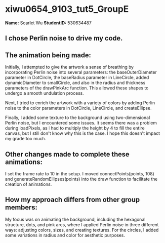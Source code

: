 # xiwu0654_9103_tut5_GroupE
**Name:** Scarlet Wu    **StudentID:** 530634487

## I chose Perlin noise to drive my code. 

## The animation being made:

Initially, I attempted to give the artwork a sense of breathing by incorporating Perlin noise into several parameters: the baseOuterDiameter parameter in DotCircle, the baseRadius parameter in LineCircle, added dynamicDiameter to smallCircle, and also in the radius and thickness parameters of the drawPinkArc function. This allowed these shapes to undergo a smooth undulation process.

Next, I tried to enrich the artwork with a variety of colors by adding Perlin noise to the color parameters in DotCircle, LineCircle, and createEllipse.

Finally, I added some texture to the background using two-dimensional Perlin noise, but I encountered some issues. It seems there was a problem during loadPixels, as I had to multiply the height by 4 to fill the entire canvas, but I still don't know why this is the case. I hope this doesn't impact my grade too much.

## Other changes made to complete these animations:

I set the frame rate to 10 in the setup.
I moved connectPoints(points, 108) and generateRandomEllipses(points) into the draw function to facilitate the creation of animations.

## How my approach differs from other group members:

My focus was on animating the background, including the hexagonal structure, dots, and pink arcs, where I applied Perlin noise in three different ways: adjusting colors, sizes, and creating textures.
For the circles, I added some variations in radius and color for aesthetic purposes.